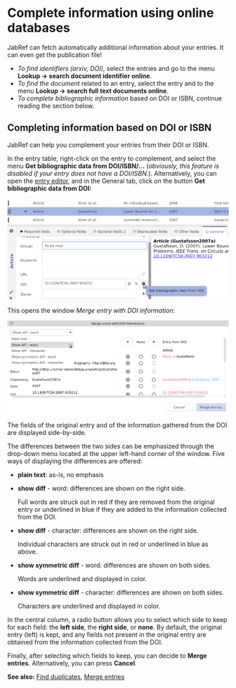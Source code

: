 # Complete information using online databases

JabRef can fetch automatically additional information about your entries. It can even get the publication file!​

* _To find identifiers (arxiv, DOI)_, select the entries and go to the menu **Lookup → search document identifier online**.​
* _To find the document_ related to an entry, select the entry and to the menu **Lookup → search full text documents online**.​
* _To complete bibliographic information_ based on DOI or ISBN, continue reading the section below.

## Completing information based on DOI or ISBN

JabRef can help you complement your entries from their DOI or ISBN.

In the entry table, right-click on the entry to complement, and select the menu **Get bibliographic data from DOI/ISBN/...** (_obviously, this feature is disabled if your entry does not have a DOI/ISBN._). Alternatively, you can open the [entry editor](../advanced/entryeditor/), and in the General tab, click on the button **Get bibliographic data from DOI:**

![](<../.gitbook/assets/getdoi-entryeditor-jabref5.2 (1) (2) (2) (2).png>)

This opens the window _Merge entry with DOI information_:

![](<../.gitbook/assets/getdoi-mergeentrieswithdoiinformation-jabref5.2 (1) (3).png>)

The fields of the original entry and of the information gathered from the DOI are displayed side-by-side.

The differences between the two sides can be emphasized through the drop-down menu located at the upper left-hand corner of the window. Five ways of displaying the differences are offered:

* **plain text**: as-is, no emphasis
*   **show diff** - word: differences are shown on the right side.

    Full words are struck out in red if they are removed from the original entry or underlined in blue if they are added to the information collected from the DOI.
*   **show diff** - character: differences are shown on the right side.

    Individual characters are struck out in red or underlined in blue as above.
*   **show symmetric diff** - word: differences are shown on both sides.

    Words are underlined and displayed in color.
*   **show symmetric diff** - character: differences are shown on both sides.

    Characters are underlined and displayed in color.

In the central column, a radio button allows you to select which side to keep for each field: the **left side**, the **right side**, or **none**. By default, the original entry (left) is kept, and any fields not present in the original entry are obtained from the information collected from the DOI.

Finally, after selecting which fields to keep, you can decide to **Merge entries**. Alternatively, you can press **Cancel**.

**See also:** [Find duplicates](findduplicates.md), [Merge entries](mergeentries.md)
